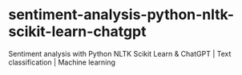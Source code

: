 # sentiment-analysis-python-nltk-scikit-learn-chatgpt
Sentiment analysis with Python NLTK Scikit Learn &amp; ChatGPT | Text classification | Machine learning
